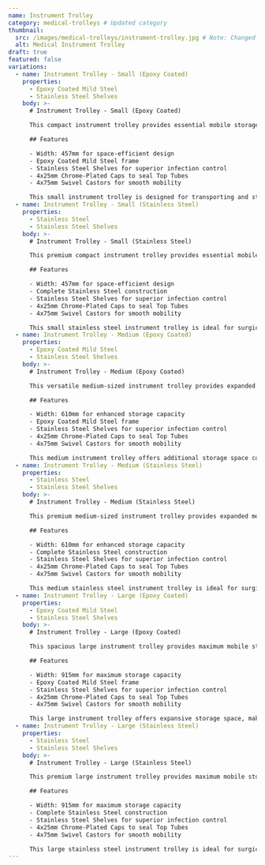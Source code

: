 ```yaml
---
name: Instrument Trolley
category: medical-trolleys # Updated category
thumbnail:
  src: /images/medical-trolleys/instrument-trolley.jpg # Note: Changed 'image' to 'src' to match example schema
  alt: Medical Instrument Trolley
draft: true
featured: false
variations:
  - name: Instrument Trolley - Small (Epoxy Coated)
    properties:
      - Epoxy Coated Mild Steel
      - Stainless Steel Shelves
    body: >-
      # Instrument Trolley - Small (Epoxy Coated)

      This compact instrument trolley provides essential mobile storage for medical instruments and procedural supplies. The trolley features a durable epoxy coated mild steel frame with stainless steel shelves for easy cleaning and infection control.

      ## Features

      - Width: 457mm for space-efficient design
      - Epoxy Coated Mild Steel frame
      - Stainless Steel Shelves for superior infection control
      - 4x25mm Chrome-Plated Caps to seal Top Tubes
      - 4x75mm Swivel Castors for smooth mobility

      This small instrument trolley is designed for transporting and storing medical instruments in confined spaces while ensuring they remain secure and readily accessible. The special tube caps help maintain a sterile environment by preventing dust and contaminants from collecting in open tubes.
  - name: Instrument Trolley - Small (Stainless Steel)
    properties:
      - Stainless Steel
      - Stainless Steel Shelves
    body: >-
      # Instrument Trolley - Small (Stainless Steel)

      This premium compact instrument trolley provides essential mobile storage for medical instruments in environments requiring maximum hygiene standards. The trolley features a fully stainless steel construction for superior infection control.

      ## Features

      - Width: 457mm for space-efficient design
      - Complete Stainless Steel construction
      - Stainless Steel Shelves for superior infection control
      - 4x25mm Chrome-Plated Caps to seal Top Tubes
      - 4x75mm Swivel Castors for smooth mobility

      This small stainless steel instrument trolley is ideal for surgical theaters and sterile environments where both space efficiency and maximum hygiene standards are essential. The complete stainless steel construction ensures superior durability and infection control in demanding clinical settings.
  - name: Instrument Trolley - Medium (Epoxy Coated)
    properties:
      - Epoxy Coated Mild Steel
      - Stainless Steel Shelves
    body: >-
      # Instrument Trolley - Medium (Epoxy Coated)

      This versatile medium-sized instrument trolley provides expanded mobile storage for medical instruments and procedural supplies. The trolley features a durable epoxy coated mild steel frame with stainless steel shelves for easy cleaning and infection control.

      ## Features

      - Width: 610mm for enhanced storage capacity
      - Epoxy Coated Mild Steel frame
      - Stainless Steel Shelves for superior infection control
      - 4x25mm Chrome-Plated Caps to seal Top Tubes
      - 4x75mm Swivel Castors for smooth mobility

      This medium instrument trolley offers additional storage space compared to the small model, making it ideal for procedures requiring more instruments or equipment while still maintaining excellent maneuverability. The special tube caps help maintain a sterile environment by preventing dust and contaminants from collecting in open tubes.
  - name: Instrument Trolley - Medium (Stainless Steel)
    properties:
      - Stainless Steel
      - Stainless Steel Shelves
    body: >-
      # Instrument Trolley - Medium (Stainless Steel)

      This premium medium-sized instrument trolley provides expanded mobile storage for medical instruments in environments requiring maximum hygiene standards. The trolley features a fully stainless steel construction for superior infection control.

      ## Features

      - Width: 610mm for enhanced storage capacity
      - Complete Stainless Steel construction
      - Stainless Steel Shelves for superior infection control
      - 4x25mm Chrome-Plated Caps to seal Top Tubes
      - 4x75mm Swivel Castors for smooth mobility

      This medium stainless steel instrument trolley is ideal for surgical theaters and sterile environments where both expanded storage capacity and maximum hygiene standards are essential. The complete stainless steel construction ensures superior durability and infection control in demanding clinical settings.
  - name: Instrument Trolley - Large (Epoxy Coated)
    properties:
      - Epoxy Coated Mild Steel
      - Stainless Steel Shelves
    body: >-
      # Instrument Trolley - Large (Epoxy Coated)

      This spacious large instrument trolley provides maximum mobile storage for comprehensive sets of medical instruments and procedural supplies. The trolley features a durable epoxy coated mild steel frame with stainless steel shelves for easy cleaning and infection control.

      ## Features

      - Width: 915mm for maximum storage capacity
      - Epoxy Coated Mild Steel frame
      - Stainless Steel Shelves for superior infection control
      - 4x25mm Chrome-Plated Caps to seal Top Tubes
      - 4x75mm Swivel Castors for smooth mobility

      This large instrument trolley offers expansive storage space, making it ideal for complex procedures requiring extensive sets of instruments or equipment. The generous shelf space allows for efficient organization of materials while maintaining mobility for positioning where needed.
  - name: Instrument Trolley - Large (Stainless Steel)
    properties:
      - Stainless Steel
      - Stainless Steel Shelves
    body: >-
      # Instrument Trolley - Large (Stainless Steel)

      This premium large instrument trolley provides maximum mobile storage for comprehensive sets of medical instruments in environments requiring superior hygiene standards. The trolley features a fully stainless steel construction for maximum infection control.

      ## Features

      - Width: 915mm for maximum storage capacity
      - Complete Stainless Steel construction
      - Stainless Steel Shelves for superior infection control
      - 4x25mm Chrome-Plated Caps to seal Top Tubes
      - 4x75mm Swivel Castors for smooth mobility

      This large stainless steel instrument trolley is ideal for surgical theaters and critical care environments where both extensive instrument storage and maximum hygiene standards are required. The complete stainless steel construction ensures superior durability and infection control in demanding clinical settings.
---
```

